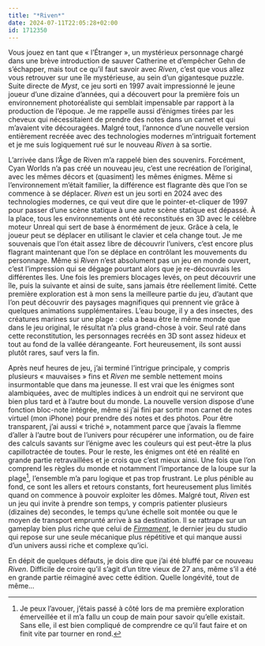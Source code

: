 ```yaml
---
title: "*Riven*"
date: 2024-07-11T22:05:28+02:00
id: 1712350
---
```


Vous jouez en tant que « l’Étranger », un mystérieux personnage chargé dans une brève introduction de sauver Catherine et d’empêcher Gehn de s’échapper, mais tout ce qu’il faut savoir avec *Riven*, c’est que vous allez vous retrouver sur une île mystérieuse, au sein d’un gigantesque puzzle. Suite directe de *Myst*, ce jeu sorti en 1997 avait impressionné le jeune joueur d’une dizaine d’années, qui a découvert pour la première fois un environnement photoréaliste qui semblait impensable par rapport à la production de l’époque. Je me rappelle aussi d’énigmes tirées par les cheveux qui nécessitaient de prendre des notes dans un carnet et qui m’avaient vite découragées. Malgré tout, l’annonce d’une nouvelle version entièrement recréée avec des technologies modernes m’intriguait fortement et je me suis logiquement rué sur le nouveau *Riven* à sa sortie.

L’arrivée dans l’Âge de Riven m’a rappelé bien des souvenirs. Forcément, Cyan Worlds n’a pas créé un nouveau jeu, c’est une recréation de l’original, avec les mêmes décors et (quasiment) les mêmes énigmes. Même si l’environnement m’était familier, la différence est flagrante dès que l’on se commence à se déplacer. *Riven* est un jeu sorti en 2024 avec des technologies modernes, ce qui veut dire que le pointer-et-cliquer de 1997 pour passer d’une scène statique à une autre scène statique est dépassé. À la place, tous les environnements ont été reconstitués en 3D avec le célèbre moteur Unreal qui sert de base à énormément de jeux. Grâce à cela, le joueur peut se déplacer en utilisant le clavier et cela change tout. Je me souvenais que l’on était assez libre de découvrir l’univers, c’est encore plus flagrant maintenant que l’on se déplace en contrôlant les mouvements du personnage. Même si *Riven* n’est absolument pas un jeu en monde ouvert, c’est l’impression qui se dégage pourtant alors que je re-découvrais les différentes îles. Une fois les premiers blocages levés, on peut découvrir une île, puis la suivante et ainsi de suite, sans jamais être réellement limité. Cette première exploration est à mon sens la meilleure partie du jeu, d’autant que l’on peut découvrir des paysages magnifiques qui prennent vie grâce à quelques animations supplémentaires. L’eau bouge, il y a des insectes, des créatures marines sur une plage : cela a beau être le même monde que dans le jeu original, le résultat n’a plus grand-chose à voir. Seul raté dans cette reconstitution, les personnages recréés en 3D sont assez hideux et tout au fond de la vallée dérangeante. Fort heureusement, ils sont aussi plutôt rares, sauf vers la fin.

Après neuf heures de jeu, j’ai terminé l’intrigue principale, y compris plusieurs « mauvaises » fins et *Riven* me semble nettement moins insurmontable que dans ma jeunesse. Il est vrai que les énigmes sont alambiquées, avec de multiples indices à un endroit qui ne serviront que bien plus tard et à l’autre bout du monde. La nouvelle version dispose d’une fonction bloc-note intégrée, même si j’ai fini par sortir mon carnet de notes virtuel (mon iPhone) pour prendre des notes et des photos. Pour être transparent, j’ai aussi « triché », notamment parce que j’avais la flemme d’aller à l’autre bout de l’univers pour récupérer une information, ou de faire des calculs savants sur l’énigme avec les couleurs qui est peut-être la plus capillotractée de toutes. Pour le reste, les énigmes ont été en réalité en grande partie retravaillées et je crois que c’est mieux ainsi. Une fois que l’on comprend les règles du monde et notamment l’importance de la loupe sur la plage[^1], l’ensemble m’a paru logique et pas trop frustrant. Le plus pénible au fond, ce sont les allers et retours constants, fort heureusement plus limités quand on commence à pouvoir exploiter les dômes. Malgré tout, *Riven* est un jeu qui invite à prendre son temps, y compris patienter plusieurs (dizaines de) secondes, le temps qu’une échelle soit montée ou que le moyen de transport emprunté arrive à sa destination. Il se rattrape sur un gameplay bien plus riche que celui de [*Firmament*](https://nicolasfurno.fr/jeu-video/firmament/), le dernier jeu du studio qui repose sur une seule mécanique plus répétitive et qui manque aussi d’un univers aussi riche et complexe qu’ici. 

En dépit de quelques défauts, je dois dire que j’ai été bluffé par ce nouveau *Riven*. Difficile de croire qu’il s’agit d’un titre vieux de 27 ans, même s’il a été en grande partie réimaginé avec cette édition. Quelle longévité, tout de même…

[^1]:Je peux l’avouer, j’étais passé à côté lors de ma première exploration émerveillée et il m’a fallu un coup de main pour savoir qu’elle existait. Sans elle, il est bien compliqué de comprendre ce qu’il faut faire et on finit vite par tourner en rond. 

